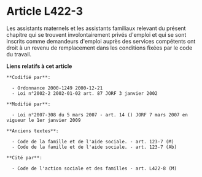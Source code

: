 # Article L422-3

Les assistants maternels et les assistants familiaux relevant du présent chapitre qui se trouvent involontairement privés
d'emploi et qui se sont inscrits comme demandeurs d'emploi auprès des services compétents ont droit à un revenu de
remplacement dans les conditions fixées par le code du travail.

**Liens relatifs à cet article**

	**Codifié par**:

	  - Ordonnance 2000-1249 2000-12-21
	  - Loi n°2002-2 2002-01-02 art. 87 JORF 3 janvier 2002

	**Modifié par**:

	  - Loi n°2007-308 du 5 mars 2007 - art. 14 () JORF 7 mars 2007 en vigueur le 1er janvier 2009

	**Anciens textes**:

	  - Code de la famille et de l'aide sociale. - art. 123-7 (M)
	  - Code de la famille et de l'aide sociale. - art. 123-7 (Ab)

	**Cité par**:

	  - Code de l'action sociale et des familles - art. L422-8 (M)
